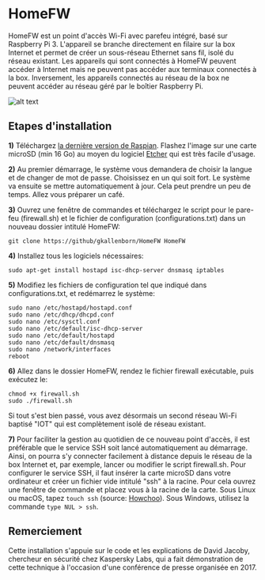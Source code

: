 # HomeFW

HomeFW est un point d'accès Wi-Fi avec parefeu intégré, basé sur Raspberry Pi 3. L'appareil se branche directement en filaire sur la box Internet et permet de créer un sous-réseau Ethernet sans fil, isolé du réseau existant. Les appareils qui sont connectés à HomeFW peuvent accéder à Internet mais ne peuvent pas accéder aux terminaux connectés à la box. Inversement, les appareils connectés au réseau de la box ne peuvent accéder au réseau géré par le boîtier Raspberry Pi.

![alt text](https://github.com/gkallenborn/HomeFW/blob/master/HomeFW.jpg)

## Etapes d'installation

**1)** Téléchargez [la dernière version de Raspian](https://www.raspberrypi.org/downloads/). Flashez l'image sur une carte microSD (min 16 Go) au moyen du logiciel [Etcher](https://etcher.io) qui est très facile d'usage.  

**2)** Au premier démarrage, le système vous demandera de choisir la langue et de changer de mot de passe. Choisissez en un qui soit fort. Le système va ensuite se mettre automatiquement à jour. Cela peut prendre un peu de temps. Allez vous préparer un café.

**3)** Ouvrez une fenêtre de commandes et téléchargez le script pour le pare-feu (firewall.sh) et le fichier de configuration (configurations.txt) dans un nouveau dossier intitulé HomeFW:

`git clone https://github/gkallenborn/HomeFW HomeFW`

**4)** Installez tous les logiciels nécessaires:
  
`sudo apt-get install hostapd isc-dhcp-server dnsmasq iptables`

**5)** Modifiez les fichiers de configuration tel que indiqué dans configurations.txt, et redémarrez le système:

```
sudo nano /etc/hostapd/hostapd.conf
sudo nano /etc/dhcp/dhcpd.conf
sudo nano /etc/sysctl.conf
sudo nano /etc/default/isc-dhcp-server
sudo nano /etc/default/hostapd
sudo nano /etc/default/dnsmasq
sudo nano /network/interfaces
reboot
```

**6)** Allez dans le dossier HomeFW, rendez le fichier firewall exécutable, puis exécutez le:

```
chmod +x firewall.sh
sudo ./firewall.sh
```
Si tout s'est bien passé, vous avez désormais un second réseau Wi-Fi baptisé "IOT" qui est complètement isolé de réseau existant. 

**7)** Pour faciliter la gestion au quotidien de ce nouveau point d'accès, il est préférable que le service SSH soit lancé automatiquement au démarrage. Ainsi, on pourra s'y connecter facilement à distance depuis le réseau de la box Internet et, par exemple, lancer ou modifier le script firewall.sh. Pour configurer le service SSH, il faut insérer la carte microSD dans votre ordinateur et créer un fichier vide intitulé "ssh" à la racine. Pour cela ouvrez une fenêtre de commande et placez vous à la racine de la carte. Sous Linux ou macOS, tapez `touch ssh` (source: [Howchoo](https://howchoo.com/g/ote0ywmzywj/how-to-enable-ssh-on-raspbian-without-a-screen)). Sous Windows, utilisez la commande `type NUL > ssh`.


## Remerciement

Cette installation s'appuie sur le code et les explications de David Jacoby, chercheur en sécurité chez Kaspersky Labs, qui a fait démonstration de cette technique à l'occasion d'une conférence de presse organisée en 2017.   
